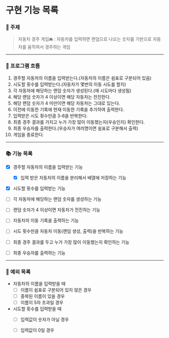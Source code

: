 # 구현 기능 목록

### 📌 주제

> 자동차 경주 게임🚘 : 자동차를 입력하면 랜덤으로 나오는 숫자를 기반으로 자동차를 움직여서 경주하는 게임

---
### 📍 프로그램 흐름

1. 경주할 자동차의 이름을 입력받는다.(자동차의 이름은 쉼표로 구분되어 있음)
2. 시도할 횟수를 입력받는다.(자동차가 몇번의 이동 시도를 할지)
3. 각 자동차에 해당하는 랜덤 숫자가 생성된다.(매 시도마다 생성됨)
4. 해당 랜덤 숫자가 4 이상이면 해당 자동차는 전진한다.
5. 해당 랜덤 숫자가 4 미만이면 해당 자동차는 그대로 있는다.
6. 이전에 이동한 기록에 현재 이동한 기록을 추가하여 출력한다.
7. 입력받은 시도 횟수만큼 3-6을 반복한다.
8. 최종 경주 결과를 가지고 누가 가장 많이 이동했는지(우승인지) 확인한다.
9. 최종 우승자를 출력한다.(우승자가 여러명이면 쉼표로 구분해서 출력)
10. 게임을 종료한다.

---
### 📚 기능 목록

- [x] 경주할 자동차의 이름을 입력받는 기능 
  - [x] 입력 받은 자동차의 이름을 분리해서 배열에 저장하는 기능 
- [x] 시도할 횟수를 입력받는 기능
- [ ] 각 자동차에 해당하는 랜덤 숫자를 생성하는 기능 
- [ ] 랜덤 숫자가 4 이상이면 자동차가 전진하는 기능
- [ ] 자동차의 이동 기록을 출력하는 기능
- [ ] 시도 횟수만큼 자동차 이동(랜덤 생성, 출력)을 반복하는 기능 
- [ ] 최종 경주 결과를 두고 누가 가장 많이 이동했는지 확인하는 기능 
- [ ] 최종 우승자를 출력하는 기능


---
### 📒 예외 목록

- 자동차의 이름을 입력받을 때 
  - [ ] 이름이 쉼표로 구분되어 있지 않은 경우
  - [ ] 중복된 이름이 있을 경우
  - [ ] 이름이 5자 초과일 경우
- 시도할 횟수를 입력받을 때 
  - [ ] 입력값이 숫자가 아닐 경우 
  - [ ] 입력값이 0일 경우
 
